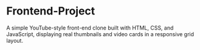 # Frontend-Project
A simple YouTube-style front-end clone built with HTML, CSS, and JavaScript, displaying real thumbnails and video cards in a responsive grid layout.
